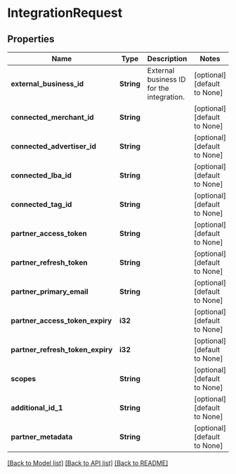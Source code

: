 # IntegrationRequest

## Properties
Name | Type | Description | Notes
------------ | ------------- | ------------- | -------------
**external_business_id** | **String** | External business ID for the integration. | [optional] [default to None]
**connected_merchant_id** | **String** |  | [optional] [default to None]
**connected_advertiser_id** | **String** |  | [optional] [default to None]
**connected_lba_id** | **String** |  | [optional] [default to None]
**connected_tag_id** | **String** |  | [optional] [default to None]
**partner_access_token** | **String** |  | [optional] [default to None]
**partner_refresh_token** | **String** |  | [optional] [default to None]
**partner_primary_email** | **String** |  | [optional] [default to None]
**partner_access_token_expiry** | **i32** |  | [optional] [default to None]
**partner_refresh_token_expiry** | **i32** |  | [optional] [default to None]
**scopes** | **String** |  | [optional] [default to None]
**additional_id_1** | **String** |  | [optional] [default to None]
**partner_metadata** | **String** |  | [optional] [default to None]

[[Back to Model list]](../README.md#documentation-for-models) [[Back to API list]](../README.md#documentation-for-api-endpoints) [[Back to README]](../README.md)


